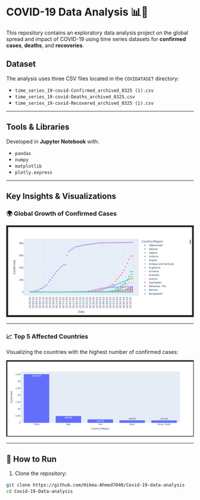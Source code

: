 # COVID-19 Data Analysis 📊🦠

This repository contains an exploratory data analysis project on the global spread and impact of COVID-19 using time series datasets for **confirmed cases**, **deaths**, and **recoveries**.

##  Dataset

The analysis uses three CSV files located in the `COVIDATASET` directory:

- `time_series_19-covid-Confirmed_archived_0325 (1).csv`
- `time_series_19-covid-Deaths_archived_0325.csv`
- `time_series_19-covid-Recovered_archived_0325 (1).csv`

---

##  Tools & Libraries

Developed in **Jupyter Notebook** with:

- `pandas`
- `numpy`
- `matplotlib`
- `plotly.express`

---

##  Key Insights & Visualizations

### 🌍 Global Growth of Confirmed Cases
![Global Confirmed Trend](./insightImages/image.png)

---

### 📈 Top 5 Affected Countries
Visualizing the countries with the highest number of confirmed cases:

![Top Countries](./insightImages/top10Countries.png)

---

## 🚀 How to Run

1. Clone the repository:

```bash
git clone https://github.com/Hikma-Ahmed7040/Covid-19-data-analysis
cd Covid-19-Data-analysis
